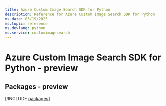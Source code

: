 ```yaml
---
title: Azure Custom Image Search SDK for Python
description: Reference for Azure Custom Image Search SDK for Python
ms.date: 03/19/2025
ms.topic: reference
ms.devlang: python
ms.service: customimagesearch
---
```

# Azure Custom Image Search SDK for Python - preview
## Packages - preview
[!INCLUDE [packages](custom-image-search-index.md)]